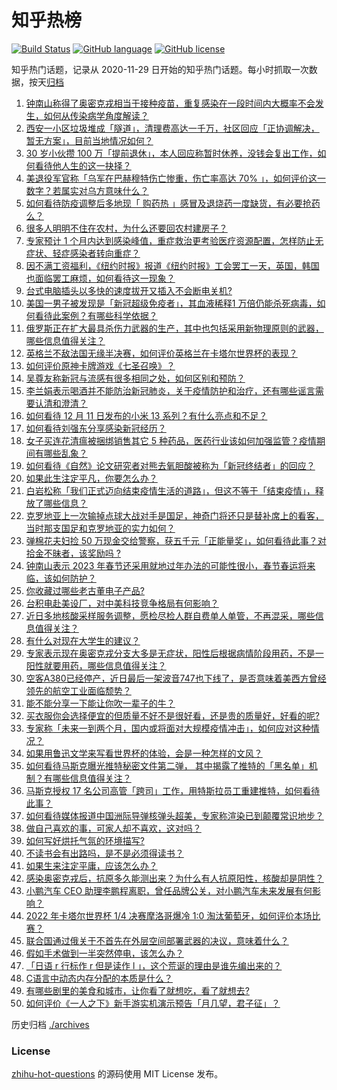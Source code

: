 # 知乎热榜
[![Build Status](https://github.com/ToWeLong/zhihu-hot-questions/workflows/CI/badge.svg)](https://github.com/ToWeLong/zhihu-hot-questions/actions)
[![GitHub language](https://img.shields.io/badge/language-golang-orange.svg)](https://golang.org/)
[![GitHub license](https://img.shields.io/github/license/ToWeLong/zhihu-hot-questions)](https://github.com/ToWeLong/zhihu-hot-questions/blob/main/LICENSE)

知乎热门话题，记录从 2020-11-29 日开始的知乎热门话题。每小时抓取一次数据，按天[归档](./archives)

<!-- BEGIN -->

1. [钟南山称得了奥密克戎相当于接种疫苗，重复感染在一段时间内大概率不会发生，如何从传染病学角度解读？](https://www.zhihu.com/question/571722167)
1. [西安一小区垃圾堆成「隧道」，清理费高达一千万，社区回应「正协调解决，暂无方案」，目前当地情况如何？](https://www.zhihu.com/question/571252732)
1. [30 岁小伙攒 100 万「提前退休」，本人回应称暂时休养，没钱会复出工作，如何看待他人生的这一抉择？](https://www.zhihu.com/question/571210117)
1. [美退役军官称「乌军在巴赫穆特伤亡惨重，伤亡率高达 70% 」，如何评价这一数字？若属实对乌方意味什么？](https://www.zhihu.com/question/571454783)
1. [如何看待防疫调整后多地现「 购药热 」感冒及退烧药一度缺货，有必要抢药么？](https://www.zhihu.com/question/570727016)
1. [很多人明明不住在农村，为什么还要回农村建房子？](https://www.zhihu.com/question/561752967)
1. [专家预计 1 个月内达到感染峰值，重症救治更考验医疗资源配置，怎样防止无症状、轻症感染者转向重症？](https://www.zhihu.com/question/571776237)
1. [因不满工资福利，《纽约时报》报道《纽约时报》工会罢工一天，英国，韩国也面临罢工麻烦，如何看待这一现象？](https://www.zhihu.com/question/571552865)
1. [台式电脑插头以多快的速度拔开又插入不会断电关机?](https://www.zhihu.com/question/507787148)
1. [美国一男子被发现是「新冠超级免疫者」，其血液稀释1 万倍仍能杀死病毒，如何看待此案例？有哪些科学依据？](https://www.zhihu.com/question/571791784)
1. [俄罗斯正在扩大最具杀伤力武器的生产，其中也包括采用新物理原则的武器，哪些信息值得关注？](https://www.zhihu.com/question/571791092)
1. [英格兰不敌法国无缘半决赛，如何评价英格兰在卡塔尔世界杯的表现？](https://www.zhihu.com/question/571670405)
1. [如何评价原神卡牌游戏《七圣召唤》？](https://www.zhihu.com/question/569749403)
1. [吴尊友称新冠与流感有很多相同之处，如何区别和预防？](https://www.zhihu.com/question/571145807)
1. [李兰娟表示喝酒并不能防治新冠肺炎，关于疫情防护和治疗，还有哪些谣言需要认清和澄清？](https://www.zhihu.com/question/571751890)
1. [如何看待 12 月 11 日发布的小米 13 系列？有什么亮点和不足？](https://www.zhihu.com/question/571336270)
1. [如何看待刘强东分享感染新冠经历？](https://www.zhihu.com/question/571617828)
1. [女子买连花清瘟被捆绑销售其它 5 种药品，医药行业该如何加强监管？疫情期间有哪些乱象？](https://www.zhihu.com/question/571776469)
1. [如何看待《自然》论文研究者对熊去氧胆酸被称为「新冠终结者」的回应？](https://www.zhihu.com/question/571598079)
1. [如果此生注定平凡，你要怎么办？](https://www.zhihu.com/question/571588442)
1. [白岩松称「我们正式迈向结束疫情生活的道路」，但这不等于「结束疫情」，释放了哪些信息？](https://www.zhihu.com/question/571530204)
1. [克罗地亚上一次输掉点球大战对手是国足，神奇门将还只是替补席上的看客，当时那支国足和克罗地亚的实力如何？](https://www.zhihu.com/question/571782006)
1. [弹棉花夫妇捡 50 万现金交给警察，获五千元「正能量奖」，如何看待此事？对拾金不昧者，该奖励吗 ?](https://www.zhihu.com/question/571123704)
1. [钟南山表示 2023 年春节还采用就地过年办法的可能性很小，春节春运将来临，该如何防护？](https://www.zhihu.com/question/571722736)
1. [你收藏过哪些老古董电子产品?](https://www.zhihu.com/question/557809319)
1. [台积电赴美设厂，对中美科技竞争格局有何影响？](https://www.zhihu.com/question/571775946)
1. [近日多地核酸采样服务调整，愿检尽检人群自费单人单管，不再混采，哪些信息值得关注？](https://www.zhihu.com/question/571752333)
1. [有什么对现在大学生的建议？](https://www.zhihu.com/question/306275416)
1. [专家表示现在奥密克戎分支大多是无症状，阳性后根据病情阶段用药，不是一阳性就要用药，哪些信息值得关注？](https://www.zhihu.com/question/571780763)
1. [空客A380已经停产，近日最后一架波音747也下线了，是否意味着美西方曾经领先的航空工业面临颓势？](https://www.zhihu.com/question/571228229)
1. [能不能分享一下能让你吹一辈子的牛？](https://www.zhihu.com/question/571648299)
1. [买衣服你会选择便宜的但质量不好不是很好看，还是贵的质量好，好看的呢?](https://www.zhihu.com/question/570243070)
1. [专家称「未来一到两个月，国内或将面对大规模疫情冲击」，如何应对这种情况？](https://www.zhihu.com/question/571179045)
1. [如果用鲁迅文学来写看世界杯的体验，会是一种怎样的文风？](https://www.zhihu.com/question/567807732)
1. [如何看待马斯克曝光推特秘密文件第二弹， 其中揭露了推特的「黑名单」机制？有哪些信息值得关注？](https://www.zhihu.com/question/571759970)
1. [马斯克授权 17 名公司高管「跨司」工作，用特斯拉员工重建推特，如何看待此事？](https://www.zhihu.com/question/571614406)
1. [如何看待媒体报道中国洲际导弹核弹头超美，专家称渲染已到颠覆常识地步？](https://www.zhihu.com/question/571440516)
1. [做自己喜欢的事，可家人却不喜欢，这对吗？](https://www.zhihu.com/question/571802847)
1. [如何写好烘托气氛的环境描写?](https://www.zhihu.com/question/570394335)
1. [不读书会有出路吗，是不是必须得读书？](https://www.zhihu.com/question/571627268)
1. [如果生来注定平庸，应该怎么办？](https://www.zhihu.com/question/571754631)
1. [感染奥密克戎后，抗原多久能测出来？为什么有人抗原阳性，核酸却是阴性？](https://www.zhihu.com/question/571716490)
1. [小鹏汽车 CEO 助理李鹏程离职，曾任品牌公关，对小鹏汽车未来发展有何影响？](https://www.zhihu.com/question/571583981)
1. [2022 年卡塔尔世界杯 1/4 决赛摩洛哥爆冷 1:0 淘汰葡萄牙，如何评价本场比赛？](https://www.zhihu.com/question/571644793)
1. [联合国通过俄关于不首先在外层空间部署武器的决议，意味着什么？](https://www.zhihu.com/question/571243881)
1. [假如手术做到一半突然停电，该怎么办？](https://www.zhihu.com/question/569922567)
1. [「日语 r 行标作 r 但是读作 l 」，这个荒诞的理由是谁先编出来的？](https://www.zhihu.com/question/557615762)
1. [C语言中动态内存分配的本质是什么？](https://www.zhihu.com/question/478285549)
1. [有哪些剧里的美食和城市，让你看了就想吃，看了就想去?](https://www.zhihu.com/question/571232118)
1. [如何评价《一人之下》新手游实机演示预告「月几望，君子征」？](https://www.zhihu.com/question/571391155)

<!-- END -->

历史归档 [./archives](./archives)


### License
[zhihu-hot-questions](https://github.com/towelong/zhihu-hot-questions) 的源码使用 MIT License 发布。